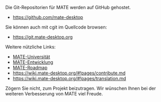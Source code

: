 <!--
.. link:
.. description:
.. tags: Entwicklung
.. date: 2011-12-05 12:00:30
.. title: Entwicklung
.. slug: development
-->

Die Git-Repositorien für MATE werden auf GitHub gehostet.

  * <https://github.com/mate-desktop>

Sie können auch mit cgit im Quellcode browsen: 

  * <https://git.mate-desktop.org>

 Weitere nützliche Links:

  * [MATE-Universität](/blog/2013-03-12-mate-university/)
  * [MATE-Entwicklung](https://wiki.mate-desktop.org/#!pages/dev-doc.md)
  * [MATE-Roadmap](https://wiki.mate-desktop.org/#!pages/roadmap.md)
  * <https://wiki.mate-desktop.org/#!pages/contribute.md>
  * <https://wiki.mate-desktop.org/#!pages/translation.md>
  
Zögern Sie nicht, zum Projekt beizutragen.
Wir wünschen Ihnen bei der weiteren Verbesserung von MATE viel Freude.
